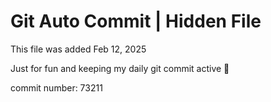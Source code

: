 # Git Auto Commit | Hidden File

This file was added Feb 12, 2025

Just for fun and keeping my daily git commit active 🤪

commit number: 73211
